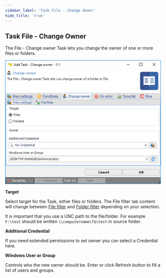```yaml
---
sidebar_label: 'Task File - Change Owner'
hide_title: 'true'
---
```


## Task File - Change Owner

The File - Change owner Task lets you change the owner of one or more files or folders.


![](../../../../../static/img/taskfilechangeowner.png)


**Target**

Select target for the Task, either files or folders. The File filter tab content will change between [File filter](../../../server/job-tasks-file-filter) and [Folder filter](../../../server/job-tasks-folder-filter) depending on your selection.
 
It is important that you use a UNC path to the file/folder. For example `F:\test` should be written `\\computername\f$\test` in source folder.
 
**Additional Credential**

If you need extended permissions to set owner you can select a Credential here.
 
**Windows User or Group**

Controls who the new owner should be. Enter or click Refresh button to fill a list of users and groups.
